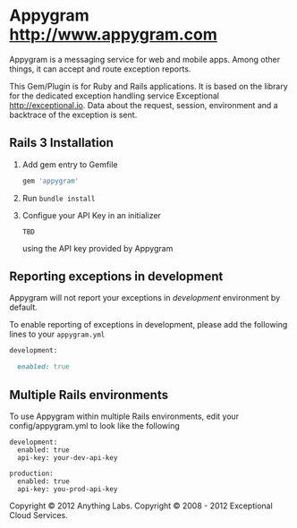 # Appygram <http://www.appygram.com>

Appygram is a messaging service for web and mobile apps. Among other
things, it can accept and route exception reports.

This Gem/Plugin is for Ruby and Rails applications. It is based on
the library for the dedicated exception handling service Exceptional
<http://exceptional.io>. Data about the request, session, environment
and a backtrace of the exception is sent.

    
## Rails 3 Installation

1.  Add  gem entry to Gemfile
    
    ```ruby
    gem 'appygram'
    ```
    
2.  Run <code>bundle install</code>

3.  Configue your API Key in an initializer
    
    ```
    TBD
    ```
    
    using the API key provided by Appygram

## Reporting exceptions in development

Appygram will not report your exceptions in *development* environment by default. 

To enable reporting of exceptions in development, please add the following lines to your `appygram.yml`

```ruby
development:

  enabled: true
```

## Multiple Rails environments
To use Appygram within multiple Rails environments, edit your
config/appygram.yml to look like the following

```
development:
  enabled: true
  api-key: your-dev-api-key

production:
  enabled: true
  api-key: you-prod-api-key
```

Copyright © 2012 Anything Labs.
Copyright © 2008 - 2012 Exceptional Cloud Services.
